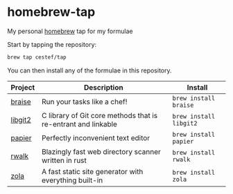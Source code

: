 # homebrew-tap

My personal [homebrew](brew.sh) tap for my formulae


Start by tapping the repository:
```bash
brew tap cestef/tap
```

You can then install any of the formulae in this repository.

<!-- project_table_start -->
| Project                                    | Description                                                   | Install                |
| ------------------------------------------ | ------------------------------------------------------------- | ---------------------- |
| [braise](https://github.com/cestef/braise) | Run your tasks like a chef!                                   | `brew install braise`  |
| [libgit2](https://libgit2.github.com/)     | C library of Git core methods that is re-entrant and linkable | `brew install libgit2` |
| [papier](https://github.com/cestef/papier) | Perfectly inconvenient text editor                            | `brew install papier`  |
| [rwalk](https://github.com/cestef/rwalk)   | Blazingly fast web directory scanner written in rust          | `brew install rwalk`   |
| [zola](https://www.getzola.org)            | A fast static site generator with everything built-in         | `brew install zola`    |
<!-- project_table_end -->
